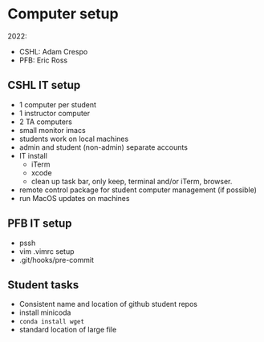 # Computer setup

2022: 
- CSHL: Adam Crespo
- PFB: Eric Ross


## CSHL IT setup
- 1 computer per student
- 1 instructor computer
- 2 TA computers
- small monitor imacs
- students work on local machines
- admin and student (non-admin) separate accounts
- IT install
   - iTerm 
   - xcode
   - clean up task bar, only keep, terminal and/or iTerm, browser.
- remote control package for student computer management (if possible)
- run MacOS updates on machines


## PFB IT setup
 - pssh
 - vim .vimrc setup
 - .git/hooks/pre-commit


## Student tasks 
 - Consistent name and location of github student repos
 - install minicoda
 - `conda install wget`
 - standard location of large file



